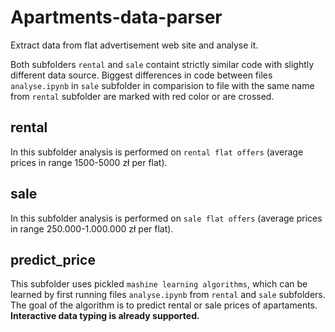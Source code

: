 # Apartments-data-parser
Extract data from flat advertisement web site and analyse it.

Both subfolders `rental` and `sale` containt strictly similar code with slightly different data source. Biggest differences in code between files `analyse.ipynb` in `sale` subfolder in comparision to file with the same name from `rental` subfolder are marked with red color or are crossed.

## rental
In this subfolder analysis is performed on `rental flat offers` (average prices in range 1500-5000 zł per flat).

## sale
In this subfolder analysis is performed on `sale flat offers` (average prices in range 250.000-1.000.000 zł per flat).

## predict_price
This subfolder uses pickled `mashine learning algorithms`, which can be learned by first running files `analyse.ipynb` from `rental` and `sale` subfolders. The goal of the algorithm is to predict rental or sale prices of apartaments. **Interactive data typing is already supported.**
